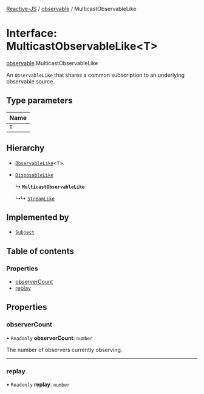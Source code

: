 [Reactive-JS](../README.md) / [observable](../modules/observable.md) / MulticastObservableLike

# Interface: MulticastObservableLike<T\>

[observable](../modules/observable.md).MulticastObservableLike

An `ObservableLike` that shares a common subscription to an underlying observable source.

## Type parameters

| Name |
| :------ |
| `T` |

## Hierarchy

- [`ObservableLike`](observable.ObservableLike.md)<`T`\>

- [`DisposableLike`](disposable.DisposableLike.md)

  ↳ **`MulticastObservableLike`**

  ↳↳ [`StreamLike`](streamable.StreamLike.md)

## Implemented by

- [`Subject`](../classes/observable.Subject.md)

## Table of contents

### Properties

- [observerCount](observable.MulticastObservableLike.md#observercount)
- [replay](observable.MulticastObservableLike.md#replay)

## Properties

### observerCount

• `Readonly` **observerCount**: `number`

The number of observers currently observing.

___

### replay

• `Readonly` **replay**: `number`
